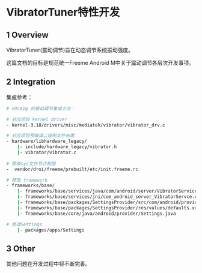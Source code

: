 # VibratorTuner特性开发

## 1 Overview

VibratorTuner(震动调节)旨在动态调节系统振动强度。

这篇文档的目标是规范统一Freeme Android M中关于震动调节各层次开发事项。

## 2 Integration

集成参考：

```sh
# v9c81q 的振动调节集成方法：

# 对应项目 kernel driver
- kernel-3.18/drivers/misc/mediatek/vibrator/vibrator_drv.c 

# 对应项目预编译二级制文件布置
- hardware/libhardware_legacy/
	|- include/hardware_legacy/vibrator.h
	|- vibrator/vibrator.c
	
# 修改sys文件节点权限
-  vendor/droi/freeme/prebuilt/etc/init.freeme.rc

# 修改 framework 
- frameworks/base/
	|- frameworks/base/services/java/com/android/server/VibratorService.java
	|- frameworks/base/services/jni/com_android_server_VibratorServce.cpp
	|- frameworks/base/packages/SettingsProvider/src/com/android/providers/settings/DatabaseHelper.java
	|- frameworks/base/packages/SettingsProvider/res/values/defaults.xml
	|- frameworks/base/core/java/android/provider/Settings.java

# 修改Settings
	|- packages/apps/Settings
```

## 3 Other

其他问题在开发过程中将不断完善。



